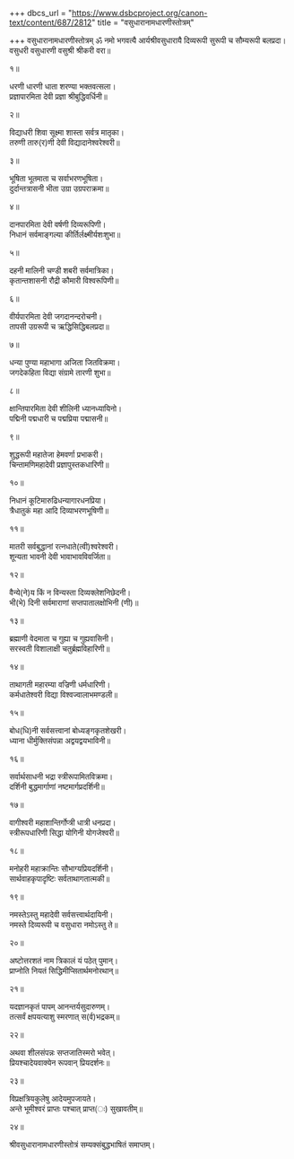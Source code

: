 +++
dbcs_url = "https://www.dsbcproject.org/canon-text/content/687/2812"
title = "वसुधारानामधारणीस्तोत्रम्"

+++
वसुधारानामधारणीस्तोत्रम्
ॐ नमो भगवत्यै आर्यश्रीवसुधारायै
दिव्यरूपी सुरूपी च सौम्यरूपी बलप्रदा।  
वसुधरी वसुधारणी वसुश्री श्रीकरी वरा॥

१॥

धरणी धारणी धाता शरण्या भक्तवत्सला।  
प्रज्ञापारमिता देवी प्रज्ञा श्रीबुद्धिवर्धिनी॥

२॥

विद्याधरी शिवा सूक्ष्मा शास्ता सर्वत्र मातृका।  
तरुणी तारु(र)णी देवी विद्यादानेश्वरेश्वरी॥

३॥

भूषिता भूतमाता च सर्वाभरणभूषिता।  
दुर्दान्तत्रासनी भीता उग्रा उग्रपराक्रमा॥

४॥

दानपारमिता देवी वर्षणी दिव्यरूपिणी।  
निधानं सर्वमाङ्गल्या कीर्तिर्लक्ष्मीर्यशःशुभा॥

५॥

दहनी मालिनी चण्डी शबरी सर्वमात्रिका।  
कृतान्तशासनी रौद्री कौमारी विश्वरूपिणी॥

६॥

वीर्यपारमिता देवी जगदानन्दरोचनी।  
तापसी उग्ररूपी च ऋद्धिसिद्धिबलप्रदा॥

७॥

धन्या पुण्या महाभागा अजिता जितविक्रमा।  
जगदेकहिता विद्या संग्रामे तारणी शुभा॥

८॥

क्षान्तिपारमिता देवी शीलिनी ध्यानध्यायिनो।  
पद्मिनी पद्मधारी च पद्मप्रिया पद्मासनी॥

९॥

शुद्धरूपी महातेजा हेमवर्णा प्रभाकरी।  
चिन्तामणिमहादेवी प्रज्ञापुस्तकधारिणी॥

१०॥

निधानं कूटिमारुढिधन्यागारधनप्रिया।  
त्रैधातुकं महा आदि दिव्याभरणभूषिणी॥

११॥

मातरी सर्वबुद्धानां रत्नधाते(त्वी)श्वरेश्वरी।  
शून्यता भावनी देवी भावाभावविवर्जिता॥

१२॥

वैन्ये(ने)य किं न विन्यस्ता दिव्यक्लेशनिछेदनी।  
भी(भे) दिनी सर्वमाराणां सप्तपातालक्षोभिनी (णी)॥

१३॥

ब्रह्माणी वेदमाता च गुह्या च गुह्यवासिनी।  
सरस्वती विशालाक्षी चतुर्ब्रह्मविहारिणी॥

१४॥

ताथागती महारम्या वज्रिणी धर्मधारिणी।  
कर्मधातेश्वरी विद्या विश्वज्वालाभमण्डली॥

१५॥

बोध(धि)नी सर्वसत्त्वानां बोध्यङ्गकृतशेखरी।  
ध्याना धीर्मुक्तिसंपन्ना अद्वयद्वयभाविनी॥

१६॥

सर्वार्थसाधनी भद्रा स्त्रीरूपामितविक्रमा।  
दर्शिनी बुद्धमार्गाणां नष्टमार्गप्रदर्शिनी॥

१७॥

वागीश्वरी महाशान्तिर्गोप्त्री धात्री धनप्रदा।  
स्त्रीरूपधारिणी सिद्धा योगिनी योगजेश्वरी॥

१८॥

मनोहरी महाक्रान्तिः सौभाग्यप्रियदर्शिनी।  
सार्थवाहकृपादृष्टिः सर्वताथागतात्मकी॥

१९॥

नमस्तेऽस्तु महादेवी सर्वसत्त्वार्थदायिनी।  
नमस्ते दिव्यरूपी च वसुधारा नमोऽस्तु ते॥

२०॥

अष्टोत्तरशतं नाम त्रिकालं यं पठेत् पुमान्।  
प्राप्नोति  नियतं सिद्धिमीप्सितार्थमनोरथान्॥

२१॥

यदज्ञानकृतं पापम् आनन्तर्यसुदारुणम्।  
तत्सर्वं क्षपयत्याशु स्मरणात् स(र्व)भद्रकम्॥

२२॥

अथवा शीलसंपन्नः सप्तजातिस्मरो भवेत्।  
प्रियश्चादेयवाक्येन रूपवान् प्रियदर्शनः॥

२३॥

विप्रक्षत्रियकुलेषु आदेयमुपजायते।  
अन्ते भूमीश्वरं प्राप्तः पश्चात् प्राप्त(ः) सुखावतीम्॥

२४॥

श्रीवसुधारानामधारणीस्तोत्रं
सम्यक्संबुद्धभाषितं समाप्तम्।  
